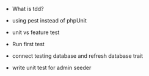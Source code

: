 - What is tdd?
- using pest instead of phpUnit
- unit vs feature test
- Run first test

- connect testing database and refresh database trait
- write unit test for admin seeder
